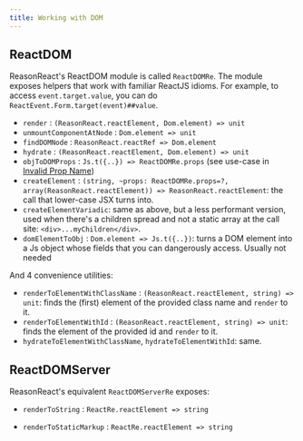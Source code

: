 ```yaml
---
title: Working with DOM
---
```


## ReactDOM

ReasonReact's ReactDOM module is called `ReactDOMRe`. The module exposes helpers that work with familiar ReactJS idioms. For example, to access `event.target.value`, you can do `ReactEvent.Form.target(event)##value`.

- `render` : `(ReasonReact.reactElement, Dom.element) => unit`
- `unmountComponentAtNode` : `Dom.element => unit`
- `findDOMNode` : `ReasonReact.reactRef => Dom.element`
- `hydrate` : `(ReasonReact.reactElement, Dom.element) => unit`
- `objToDOMProps` : `Js.t({..}) => ReactDOMRe.props` (see use-case in [Invalid Prop Name](invalid-prop-name.md))
- `createElement` : `(string, ~props: ReactDOMRe.props=?, array(ReasonReact.reactElement)) => ReasonReact.reactElement`: the call that lower-case JSX turns into.
- `createElementVariadic`: same as above, but a less performant version, used when there's a children spread and not a static array at the call site: `<div>...myChildren</div>`.
- `domElementToObj` : `Dom.element => Js.t({..})`: turns a DOM element into a Js object whose fields that you can dangerously access. Usually not needed

And 4 convenience utilities:

- `renderToElementWithClassName` : `(ReasonReact.reactElement, string) => unit`: finds the (first) element of the provided class name and `render` to it.
- `renderToElementWithId` : `(ReasonReact.reactElement, string) => unit`: finds the element of the provided id and `render` to it.
- `hydrateToElementWithClassName`, `hydrateToElementWithId`: same.

## ReactDOMServer

ReasonReact's equivalent `ReactDOMServerRe` exposes:

- `renderToString` : `ReactRe.reactElement => string`

- `renderToStaticMarkup` : `ReactRe.reactElement => string`
